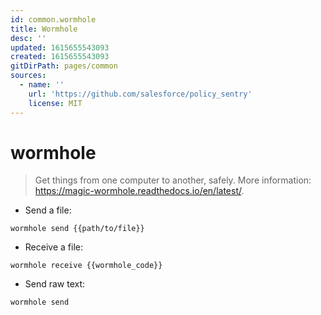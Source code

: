```yaml
---
id: common.wormhole
title: Wormhole
desc: ''
updated: 1615655543093
created: 1615655543093
gitDirPath: pages/common
sources:
  - name: ''
    url: 'https://github.com/salesforce/policy_sentry'
    license: MIT
---
```

# wormhole

> Get things from one computer to another, safely.
> More information: <https://magic-wormhole.readthedocs.io/en/latest/>.

- Send a file:

`wormhole send {{path/to/file}}`

- Receive a file:

`wormhole receive {{wormhole_code}}`

- Send raw text:

`wormhole send`

